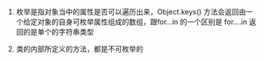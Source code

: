 1. 枚举是指对象当中的属性是否可以遍历出来，Object.keys() 方法会返回由一个给定对象的自身可枚举属性组成的数组，跟for...in 的一个区别是 for....in 返回的是单个的字符串类型

2. 类的内部所定义的方法，都是不可枚举的